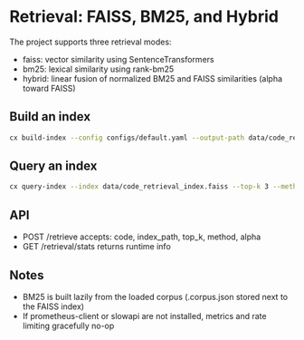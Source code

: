 # Retrieval: FAISS, BM25, and Hybrid

The project supports three retrieval modes:
- faiss: vector similarity using SentenceTransformers
- bm25: lexical similarity using rank-bm25
- hybrid: linear fusion of normalized BM25 and FAISS similarities (alpha toward FAISS)

## Build an index

```bash
cx build-index --config configs/default.yaml --output-path data/code_retrieval_index.faiss
```

## Query an index

```bash
cx query-index --index data/code_retrieval_index.faiss --top-k 3 --method hybrid --alpha 0.5 "def add(a,b): return a+b"
```

## API
- POST /retrieve accepts: code, index_path, top_k, method, alpha
- GET /retrieval/stats returns runtime info

## Notes
- BM25 is built lazily from the loaded corpus (.corpus.json stored next to the FAISS index)
- If prometheus-client or slowapi are not installed, metrics and rate limiting gracefully no-op
